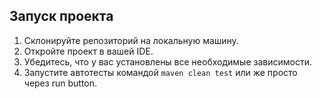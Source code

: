 ## Запуск проекта

1. Склонируйте репозиторий на локальную машину.
2. Откройте проект в вашей IDE.
3. Убедитесь, что у вас установлены все необходимые зависимости.
4. Запустите автотесты командой `maven clean test` или же просто через run button.
